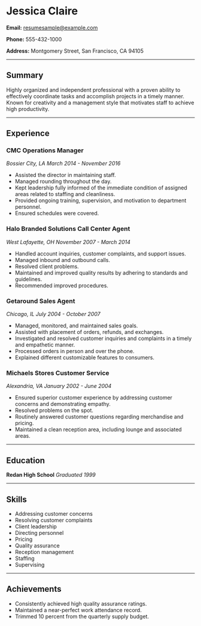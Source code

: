 # Jessica Claire

**Email:** resumesample@example.com

**Phone:** 555-432-1000

**Address:** Montgomery Street, San Francisco, CA 94105

---

## Summary

Highly organized and independent professional with a proven ability to effectively coordinate tasks and accomplish projects in a timely manner. Known for creativity and a management style that motivates staff to achieve high productivity.

---

## Experience

### CMC Operations Manager
*Bossier City, LA* 
*March 2014 - November 2016*
- Assisted the director in maintaining staff.
- Managed rounding throughout the day.
- Kept leadership fully informed of the immediate condition of assigned areas related to staffing and cleanliness.
- Provided ongoing training, supervision, and motivation to department personnel.
- Ensured schedules were covered.

### Halo Branded Solutions Call Center Agent
*West Lafayette, OH* 
*November 2007 - March 2014*
- Handled account inquiries, customer complaints, and support issues.
- Managed inbound and outbound calls.
- Resolved client problems.
- Maintained and improved quality results by adhering to standards and guidelines.
- Recommended improved procedures.

### Getaround Sales Agent
*Chicago, IL* 
*July 2004 - October 2007*
- Managed, monitored, and maintained sales goals.
- Assisted with placement of orders, refunds, and exchanges.
- Investigated and resolved customer inquiries and complaints in a timely and empathetic manner.
- Processed orders in person and over the phone.
- Explained different customizable features to consumers.

### Michaels Stores Customer Service
*Alexandria, VA* 
*January 2002 - June 2004*
- Ensured superior customer experience by addressing customer concerns and demonstrating empathy.
- Resolved problems on the spot.
- Routinely answered customer questions regarding merchandise and pricing.
- Maintained a clean reception area, including lounge and associated areas.

---

## Education

**Redan High School** 
*Graduated 1999*

---

## Skills

- Addressing customer concerns
- Resolving customer complaints
- Client leadership
- Directing personnel
- Pricing
- Quality assurance
- Reception management
- Staffing
- Supervising

---

## Achievements

- Consistently achieved high quality assurance ratings.
- Maintained a near-perfect work attendance record.
- Trimmed 10 percent from the quarterly supply budget.
